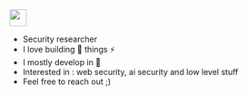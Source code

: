 <img src="https://media.giphy.com/media/hvRJCLFzcasrR4ia7z/giphy.gif" width="30px" />

- Security researcher
- I love building 🤖 things ⚡
- I mostly develop in 🐍
- Interested in : web security, ai security and low level stuff
- Feel free to reach out ;)
